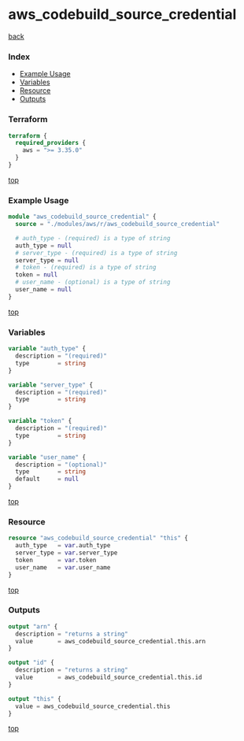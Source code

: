 # aws_codebuild_source_credential

[back](../aws.md)

### Index

- [Example Usage](#example-usage)
- [Variables](#variables)
- [Resource](#resource)
- [Outputs](#outputs)

### Terraform

```terraform
terraform {
  required_providers {
    aws = ">= 3.35.0"
  }
}
```

[top](#index)

### Example Usage

```terraform
module "aws_codebuild_source_credential" {
  source = "./modules/aws/r/aws_codebuild_source_credential"

  # auth_type - (required) is a type of string
  auth_type = null
  # server_type - (required) is a type of string
  server_type = null
  # token - (required) is a type of string
  token = null
  # user_name - (optional) is a type of string
  user_name = null
}
```

[top](#index)

### Variables

```terraform
variable "auth_type" {
  description = "(required)"
  type        = string
}

variable "server_type" {
  description = "(required)"
  type        = string
}

variable "token" {
  description = "(required)"
  type        = string
}

variable "user_name" {
  description = "(optional)"
  type        = string
  default     = null
}
```

[top](#index)

### Resource

```terraform
resource "aws_codebuild_source_credential" "this" {
  auth_type   = var.auth_type
  server_type = var.server_type
  token       = var.token
  user_name   = var.user_name
}
```

[top](#index)

### Outputs

```terraform
output "arn" {
  description = "returns a string"
  value       = aws_codebuild_source_credential.this.arn
}

output "id" {
  description = "returns a string"
  value       = aws_codebuild_source_credential.this.id
}

output "this" {
  value = aws_codebuild_source_credential.this
}
```

[top](#index)